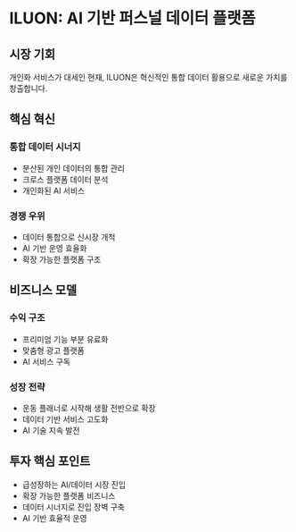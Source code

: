 # ILUON: AI 기반 퍼스널 데이터 플랫폼

## 시장 기회

개인화 서비스가 대세인 현재, ILUON은 혁신적인 통합 데이터 활용으로 새로운 가치를 창출합니다.

## 핵심 혁신

### 통합 데이터 시너지

- 분산된 개인 데이터의 통합 관리
- 크로스 플랫폼 데이터 분석
- 개인화된 AI 서비스

### 경쟁 우위

- 데이터 통합으로 신시장 개척
- AI 기반 운영 효율화
- 확장 가능한 플랫폼 구조

## 비즈니스 모델

### 수익 구조

- 프리미엄 기능 부분 유료화
- 맞춤형 광고 플랫폼
- AI 서비스 구독

### 성장 전략

- 운동 플래너로 시작해 생활 전반으로 확장
- 데이터 기반 서비스 고도화
- AI 기술 지속 발전

## 투자 핵심 포인트

- 급성장하는 AI/데이터 시장 진입
- 확장 가능한 플랫폼 비즈니스
- 데이터 시너지로 진입 장벽 구축
- AI 기반 효율적 운영
